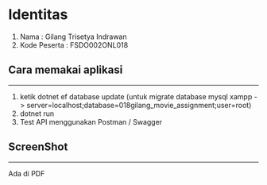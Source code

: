 # Identitas

1. Nama : Gilang Trisetya Indrawan
2. Kode Peserta : FSDO002ONL018


## Cara memakai aplikasi
----
1. ketik dotnet ef database update (untuk migrate database mysql xampp -> server=localhost;database=018gilang_movie_assignment;user=root)
2. dotnet run
3. Test API menggunakan Postman / Swagger

## ScreenShot
-----
Ada di PDF

